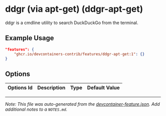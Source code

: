 
# ddgr (via apt-get) (ddgr-apt-get)

ddgr is a cmdline utility to search DuckDuckGo from the terminal.

## Example Usage

```json
"features": {
    "ghcr.io/devcontainers-contrib/features/ddgr-apt-get:1": {}
}
```

## Options

| Options Id | Description | Type | Default Value |
|-----|-----|-----|-----|




---

_Note: This file was auto-generated from the [devcontainer-feature.json](https://github.com/devcontainers-contrib/features/blob/main/src/ddgr-apt-get/devcontainer-feature.json).  Add additional notes to a `NOTES.md`._

